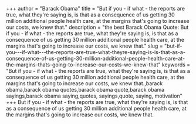 +++
author = "Barack Obama"
title = "But if you - if what - the reports are true, what they're saying is, is that as a consequence of us getting 30 million additional people health care, at the margins that's going to increase our costs, we knew that."
description = "the best Barack Obama Quote: But if you - if what - the reports are true, what they're saying is, is that as a consequence of us getting 30 million additional people health care, at the margins that's going to increase our costs, we knew that."
slug = "but-if-you---if-what---the-reports-are-true-what-theyre-saying-is-is-that-as-a-consequence-of-us-getting-30-million-additional-people-health-care-at-the-margins-thats-going-to-increase-our-costs-we-knew-that"
keywords = "But if you - if what - the reports are true, what they're saying is, is that as a consequence of us getting 30 million additional people health care, at the margins that's going to increase our costs, we knew that.,barack obama,barack obama quotes,barack obama quote,barack obama sayings,barack obama saying,quotes, sayings,quote, saying, motivation"
+++
But if you - if what - the reports are true, what they're saying is, is that as a consequence of us getting 30 million additional people health care, at the margins that's going to increase our costs, we knew that.
